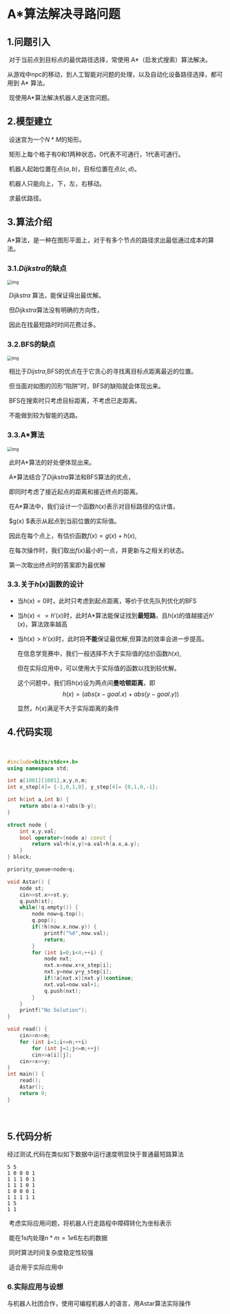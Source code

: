 # A*算法解决寻路问题

## 1.问题引入

​		对于当前点到目标点的最优路径选择，常使用 A\*（启发式搜索）算法解决。

​		从游戏中npc的移动，到人工智能对问题的处理，以及自动化设备路径选择，都可用到 A* 算法。

​		现使用A\*算法解决机器人走迷宫问题。

## 2.模型建立

​		设迷宫为一个$N*M$的矩形。

​		矩形上每个格子有0和1两种状态，0代表不可通行，1代表可通行。

​		机器人起始位置在点$(a,b)$，目标位置在点$(c,d)$。

​		机器人只能向上，下，左，右移动。

​		求最优路径。

## 3.算法介绍

​		A\*算法，是一种在图形平面上，对于有多个节点的路径求出最低通过成本的算法。

### 3.1.$Dijkstra$的缺点

<img src="http://theory.stanford.edu/~amitp/game-programming/a-star/dijkstra-trap.png?2017-11-17-16-52-52" alt="img" style="zoom: 67%;" />

​		$Dijkstra$	算法，能保证得出最优解。

​		但$Dijkstra$算法没有明确的方向性，

​		因此在找最短路时时间花费过多。

### 3.2.BFS的缺点

<img src="http://theory.stanford.edu/~amitp/game-programming/a-star/best-first-search-trap.png?2017-11-17-16-52-06" alt="img" style="zoom:67%;" />

​		相比于$Dijstra$,BFS的优点在于它贪心的寻找离目标点距离最近的位置。

​		但当面对如图的凹形“陷阱”时，BFS的缺陷就会体现出来。

​		BFS在搜索时只考虑目标距离，不考虑已走距离。

​		不能做到较为智能的选路。

### 3.3.A*算法

<img src="http://theory.stanford.edu/~amitp/game-programming/a-star/a-star-trap.png?2017-11-17-16-51-38" alt="img" style="zoom:67%;" />

​		此时A*算法的好处便体现出来。

​		A*算法结合了$Dijkstra$算法和BFS算法的优点，

​		即同时考虑了接近起点的距离和接近终点的距离。

​		在A\*算法中，我们设计一个函数$h(x)$表示对目标路径的估计值，

​		$g(x)	$表示从起点到当前位置的实际值。

​		因此在每个点上，有估价函数$f(x)=g(x)+h(x)$,

​		在每次操作时，我们取出$f(x)$最小的一点，并更新与之相关的状态。

​		第一次取出终点时的答案即为最优解

### 3.3.关于$h(x)$函数的设计

- 当$h(x)=0$时，此时只考虑到起点距离，等价于优先队列优化的BFS

- 当$h(x)<=h'(x)$时，此时A*算法能保证找到**最短路**，且$h(x)$的值越接近$h'(x)$，算法效率越高

- 当$h(x)>h'(x)$时，此时将**不能**保证最优解,但算法的效率会进一步提高。

  在信息学竞赛中，我们一般选择不大于实际值的估价函数$h(x)$,

  但在实际应用中，可以使用大于实际值的函数以找到较优解。

  这个问题中，我们将$h(x)$设为两点间**曼哈顿距离**，即
  $$
  h(x)=(abs(x-goal.x)+abs(y-goal.y))
  $$
  

  显然，$h(x)$满足不大于实际距离的条件

## 4.代码实现

​		

```c++
#include<bits/stdc++.h>
using namespace std;

int a[1001][1001],x,y,n,m;
int x_step[4]= {-1,0,1,0}, y_step[4]= {0,1,0,-1};

int h(int a,int b) {
	return abs(a-x)+abs(b-y);
}

struct node {
	int x,y,val;
	bool operator<(node a) const {
		return val+h(x,y)>a.val+h(a.x,a.y);
	}
} block;

priority_queue<node>q;

void Astar() {
	node st;
	cin>>st.x>>st.y;
	q.push(st);
	while(!q.empty()) {
		node now=q.top();
		q.pop();
		if(!h(now.x,now.y)) {
			printf("%d",now.val);
			return;
		}
		for (int i=0;i<4;++i) {
			node nxt;
			nxt.x=now.x+x_step[i];
			nxt.y=now.y+y_step[i];
			if(!a[nxt.x][nxt.y])continue;
			nxt.val=now.val+1;
			q.push(nxt);
		}
	}
	printf("No Solution");
}

void read() {
	cin>>n>>m;
	for (int i=1;i<=n;++i)
		for (int j=1;j<=m;++j)
		cin>>a[i][j];
	cin>>x>>y;
}
int main() {
	read();
	Astar();
	return 0;
}
```

​	

## 5.代码分析

经过测试,代码在类似如下数据中运行速度明显快于普通最短路算法

```
5 5
1 0 0 0 1
1 1 1 0 1
1 1 1 0 1
1 0 0 0 1
1 1 1 1 1
1 5
1 1
```

​		考虑实际应用问题，将机器人行走路程中障碍转化为坐标表示

​		能在1s内处理$n*m=1e6$左右的数据

​		同时算法时间复杂度稳定性较强

​		适合用于实际应用中
### 6.实际应用与设想

与机器人社团合作，使用可编程机器人的语言，用Astar算法实际操作
​		

